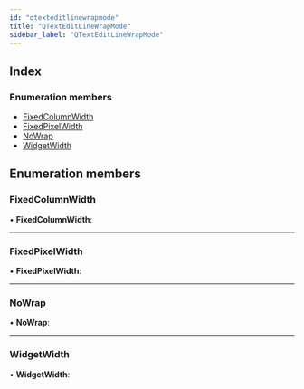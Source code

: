 ```yaml
---
id: "qtexteditlinewrapmode"
title: "QTextEditLineWrapMode"
sidebar_label: "QTextEditLineWrapMode"
---
```


## Index

### Enumeration members

* [FixedColumnWidth](qtexteditlinewrapmode.md#fixedcolumnwidth)
* [FixedPixelWidth](qtexteditlinewrapmode.md#fixedpixelwidth)
* [NoWrap](qtexteditlinewrapmode.md#nowrap)
* [WidgetWidth](qtexteditlinewrapmode.md#widgetwidth)

## Enumeration members

###  FixedColumnWidth

• **FixedColumnWidth**:

___

###  FixedPixelWidth

• **FixedPixelWidth**:

___

###  NoWrap

• **NoWrap**:

___

###  WidgetWidth

• **WidgetWidth**:
